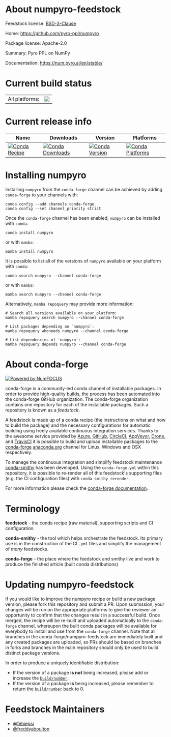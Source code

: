 About numpyro-feedstock
=======================

Feedstock license: [BSD-3-Clause](https://github.com/conda-forge/numpyro-feedstock/blob/main/LICENSE.txt)

Home: https://github.com/pyro-ppl/numpyro

Package license: Apache-2.0

Summary: Pyro PPL on NumPy

Documentation: https://num.pyro.ai/en/stable/

Current build status
====================


<table><tr><td>All platforms:</td>
    <td>
      <a href="https://dev.azure.com/conda-forge/feedstock-builds/_build/latest?definitionId=10970&branchName=main">
        <img src="https://dev.azure.com/conda-forge/feedstock-builds/_apis/build/status/numpyro-feedstock?branchName=main">
      </a>
    </td>
  </tr>
</table>

Current release info
====================

| Name | Downloads | Version | Platforms |
| --- | --- | --- | --- |
| [![Conda Recipe](https://img.shields.io/badge/recipe-numpyro-green.svg)](https://anaconda.org/conda-forge/numpyro) | [![Conda Downloads](https://img.shields.io/conda/dn/conda-forge/numpyro.svg)](https://anaconda.org/conda-forge/numpyro) | [![Conda Version](https://img.shields.io/conda/vn/conda-forge/numpyro.svg)](https://anaconda.org/conda-forge/numpyro) | [![Conda Platforms](https://img.shields.io/conda/pn/conda-forge/numpyro.svg)](https://anaconda.org/conda-forge/numpyro) |

Installing numpyro
==================

Installing `numpyro` from the `conda-forge` channel can be achieved by adding `conda-forge` to your channels with:

```
conda config --add channels conda-forge
conda config --set channel_priority strict
```

Once the `conda-forge` channel has been enabled, `numpyro` can be installed with `conda`:

```
conda install numpyro
```

or with `mamba`:

```
mamba install numpyro
```

It is possible to list all of the versions of `numpyro` available on your platform with `conda`:

```
conda search numpyro --channel conda-forge
```

or with `mamba`:

```
mamba search numpyro --channel conda-forge
```

Alternatively, `mamba repoquery` may provide more information:

```
# Search all versions available on your platform:
mamba repoquery search numpyro --channel conda-forge

# List packages depending on `numpyro`:
mamba repoquery whoneeds numpyro --channel conda-forge

# List dependencies of `numpyro`:
mamba repoquery depends numpyro --channel conda-forge
```


About conda-forge
=================

[![Powered by
NumFOCUS](https://img.shields.io/badge/powered%20by-NumFOCUS-orange.svg?style=flat&colorA=E1523D&colorB=007D8A)](https://numfocus.org)

conda-forge is a community-led conda channel of installable packages.
In order to provide high-quality builds, the process has been automated into the
conda-forge GitHub organization. The conda-forge organization contains one repository
for each of the installable packages. Such a repository is known as a *feedstock*.

A feedstock is made up of a conda recipe (the instructions on what and how to build
the package) and the necessary configurations for automatic building using freely
available continuous integration services. Thanks to the awesome service provided by
[Azure](https://azure.microsoft.com/en-us/services/devops/), [GitHub](https://github.com/),
[CircleCI](https://circleci.com/), [AppVeyor](https://www.appveyor.com/),
[Drone](https://cloud.drone.io/welcome), and [TravisCI](https://travis-ci.com/)
it is possible to build and upload installable packages to the
[conda-forge](https://anaconda.org/conda-forge) [anaconda.org](https://anaconda.org/)
channel for Linux, Windows and OSX respectively.

To manage the continuous integration and simplify feedstock maintenance
[conda-smithy](https://github.com/conda-forge/conda-smithy) has been developed.
Using the ``conda-forge.yml`` within this repository, it is possible to re-render all of
this feedstock's supporting files (e.g. the CI configuration files) with ``conda smithy rerender``.

For more information please check the [conda-forge documentation](https://conda-forge.org/docs/).

Terminology
===========

**feedstock** - the conda recipe (raw material), supporting scripts and CI configuration.

**conda-smithy** - the tool which helps orchestrate the feedstock.
                   Its primary use is in the construction of the CI ``.yml`` files
                   and simplify the management of *many* feedstocks.

**conda-forge** - the place where the feedstock and smithy live and work to
                  produce the finished article (built conda distributions)


Updating numpyro-feedstock
==========================

If you would like to improve the numpyro recipe or build a new
package version, please fork this repository and submit a PR. Upon submission,
your changes will be run on the appropriate platforms to give the reviewer an
opportunity to confirm that the changes result in a successful build. Once
merged, the recipe will be re-built and uploaded automatically to the
`conda-forge` channel, whereupon the built conda packages will be available for
everybody to install and use from the `conda-forge` channel.
Note that all branches in the conda-forge/numpyro-feedstock are
immediately built and any created packages are uploaded, so PRs should be based
on branches in forks and branches in the main repository should only be used to
build distinct package versions.

In order to produce a uniquely identifiable distribution:
 * If the version of a package **is not** being increased, please add or increase
   the [``build/number``](https://docs.conda.io/projects/conda-build/en/latest/resources/define-metadata.html#build-number-and-string).
 * If the version of a package **is** being increased, please remember to return
   the [``build/number``](https://docs.conda.io/projects/conda-build/en/latest/resources/define-metadata.html#build-number-and-string)
   back to 0.

Feedstock Maintainers
=====================

* [@fehiepsi](https://github.com/fehiepsi/)
* [@freddyaboulton](https://github.com/freddyaboulton/)


